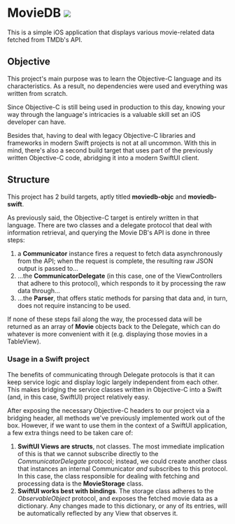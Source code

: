 # MovieDB ![](https://img.shields.io/badge/iOS-13.0-brightgreen)

This is a simple iOS application that displays various movie-related data fetched from TMDb's API.

## Objective
This project's main purpose was to learn the Objective-C language and its characteristics. As a result, no dependencies were used and everything was written from scratch.

Since Objective-C is still being used in production to this day, knowing your way through the language's intricacies is a valuable skill set an iOS developer can have.

Besides that, having to deal with legacy Objective-C libraries and frameworks in modern Swift projects is not at all uncommon. With this in mind, there's also a second build target that uses part of the previously written Objective-C code, abridging it into a modern SwiftUI client.

## Structure
This project has 2 build targets, aptly titled **moviedb-objc** and **moviedb-swift**.

As previously said, the Objective-C target is entirely written in that language. There are two classes and a delegate protocol that deal with information retrieval, and querying the Movie DB's API is done in three steps:

1. a **Communicator** instance fires a request to fetch data asynchronously from the API; when the request is complete, the resulting raw JSON output is passed to...
2. ...the **CommunicatorDelegate** (in this case, one of the ViewControllers that adhere to this protocol), which responds to it by processing the raw data through...
3. ...the **Parser**, that offers static methods for parsing that data and, in turn, does not require instancing to be used.

If none of these steps fail along the way, the processed data will be returned as an array of **Movie** objects back to the Delegate, which can do whatever is more convenient with it (e.g. displaying those movies in a TableView).

### Usage in a Swift project
The benefits of communicating through Delegate protocols is that it can keep service logic and display logic largely independent from each other. This makes bridging the service classes written in Objective-C into a Swift (and, in this case, SwiftUI) project relatively easy.

After exposing the necessary Objective-C headers to our project via a bridging header, all methods we've previously implemented work out of the box. However, if we want to use them in the context of a SwiftUI application, a few extra things need to be taken care of:

1. **SwiftUI Views are structs**, not classes. The most immediate implication of this is that we cannot subscribe directly to the *CommunicatorDelegate* protocol; instead, we could create another class that instances an internal Communicator *and* subscribes to this protocol. In this case, the class responsible for dealing with fetching and processing data is the **MovieStorage** class.
2. **SwiftUI works best with bindings**. The storage class adheres to the *ObservableObject* protocol, and exposes the fetched movie data as a dictionary. Any changes made to this dictionary, or any of its entries, will be automatically reflected by any View that observes it.
